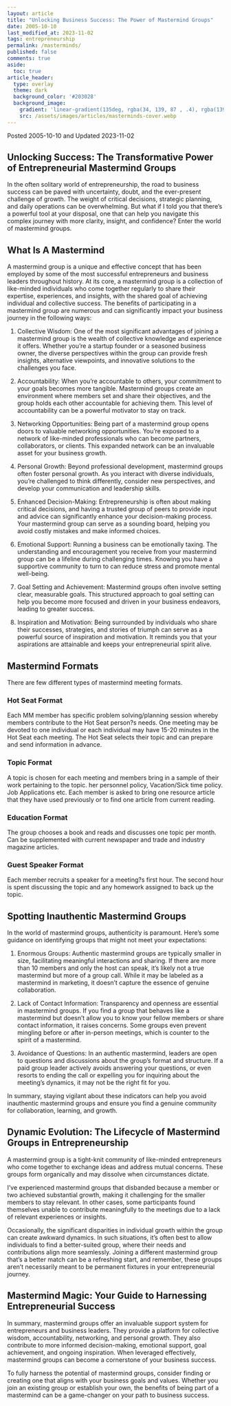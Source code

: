 ```yaml
---
layout: article
title: "Unlocking Business Success: The Power of Mastermind Groups"
date: 2005-10-10
last_modified_at: 2023-11-02
tags: entrepreneurship
permalink: /masterminds/
published: false
comments: true
aside:
  toc: true
article_header:
  type: overlay
  theme: dark
  background_color: '#203028'
  background_image:
    gradient: 'linear-gradient(135deg, rgba(34, 139, 87 , .4), rgba(139, 34, 139, .4))'
    src: /assets/images/articles/masterminds-cover.webp
---
```

Posted 2005-10-10 and Updated 2023-11-02

## Unlocking Success: The Transformative Power of Entrepreneurial Mastermind Groups
In the often solitary world of entrepreneurship, the road to business success can be paved with uncertainty, doubt, and the ever-present challenge of growth. The weight of critical decisions, strategic planning, and daily operations can be overwhelming. But what if I told you that there’s a powerful tool at your disposal, one that can help you navigate this complex journey with more clarity, insight, and confidence? Enter the world of mastermind groups.

## What Is A Mastermind
A mastermind group is a unique and effective concept that has been employed by some of the most successful entrepreneurs and business leaders throughout history. At its core, a mastermind group is a collection of like-minded individuals who come together regularly to share their expertise, experiences, and insights, with the shared goal of achieving individual and collective success. The benefits of participating in a mastermind group are numerous and can significantly impact your business journey in the following ways:

1. Collective Wisdom:
One of the most significant advantages of joining a mastermind group is the wealth of collective knowledge and experience it offers. Whether you’re a startup founder or a seasoned business owner, the diverse perspectives within the group can provide fresh insights, alternative viewpoints, and innovative solutions to the challenges you face.

2. Accountability:
When you’re accountable to others, your commitment to your goals becomes more tangible. Mastermind groups create an environment where members set and share their objectives, and the group holds each other accountable for achieving them. This level of accountability can be a powerful motivator to stay on track.

3. Networking Opportunities:
Being part of a mastermind group opens doors to valuable networking opportunities. You’re exposed to a network of like-minded professionals who can become partners, collaborators, or clients. This expanded network can be an invaluable asset for your business growth.

4. Personal Growth:
Beyond professional development, mastermind groups often foster personal growth. As you interact with diverse individuals, you’re challenged to think differently, consider new perspectives, and develop your communication and leadership skills.

5. Enhanced Decision-Making:
Entrepreneurship is often about making critical decisions, and having a trusted group of peers to provide input and advice can significantly enhance your decision-making process. Your mastermind group can serve as a sounding board, helping you avoid costly mistakes and make informed choices.

6. Emotional Support:
Running a business can be emotionally taxing. The understanding and encouragement you receive from your mastermind group can be a lifeline during challenging times. Knowing you have a supportive community to turn to can reduce stress and promote mental well-being.

7. Goal Setting and Achievement:
Mastermind groups often involve setting clear, measurable goals. This structured approach to goal setting can help you become more focused and driven in your business endeavors, leading to greater success.

8. Inspiration and Motivation:
Being surrounded by individuals who share their successes, strategies, and stories of triumph can serve as a powerful source of inspiration and motivation. It reminds you that your aspirations are attainable and keeps your entrepreneurial spirit alive.

## Mastermind Formats
There are few different types of mastermind meeting formats.

### Hot Seat Format
Each MM member has specific problem solving/planning session whereby members contribute to the Hot Seat person?s needs. One meeting may be devoted to one individual or each individual may have 15-20 minutes in the Hot Seat each meeting. The Hot Seat selects their topic and can prepare and send information in advance.

### Topic Format
A topic is chosen for each meeting and members bring in a sample of their work pertaining to the topic. her personnel policy, Vacation/Sick time policy. Job Applications etc. Each member is asked to bring one resource article that they have used previously or to find one article from current reading.

### Education Format
The group chooses a book and reads and discusses one topic per month. Can be supplemented with current newspaper and trade and industry magazine articles.

### Guest Speaker Format
Each member recruits a speaker for a meeting?s first hour. The second hour is spent discussing the topic and any homework assigned to back up the topic.

## Spotting Inauthentic Mastermind Groups
In the world of mastermind groups, authenticity is paramount. Here’s some guidance on identifying groups that might not meet your expectations:

1. Enormous Groups:
Authentic mastermind groups are typically smaller in size, facilitating meaningful interactions and sharing. If there are more than 10 members and only the host can speak, it’s likely not a true mastermind but more of a group call. While it may be labeled as a mastermind in marketing, it doesn’t capture the essence of genuine collaboration.

2. Lack of Contact Information:
Transparency and openness are essential in mastermind groups.
If you find a group that behaves like a mastermind but doesn’t allow you to know your fellow members or share contact information, it raises concerns.  Some groups even prevent mingling before or after in-person meetings, which is counter to the spirit of a mastermind.

3. Avoidance of Questions:
In an authentic mastermind, leaders are open to questions and discussions about the group’s format and structure. If a paid group leader actively avoids answering your questions, or even resorts to ending the call or expelling you for inquiring about the meeting’s dynamics, it may not be the right fit for you.

In summary, staying vigilant about these indicators can help you avoid inauthentic mastermind groups and ensure you find a genuine community for collaboration, learning, and growth.

## Dynamic Evolution: The Lifecycle of Mastermind Groups in Entrepreneurship
A mastermind group is a tight-knit community of like-minded entrepreneurs who come together to exchange ideas and address mutual concerns. These groups form organically and may dissolve when circumstances dictate.

I’ve experienced mastermind groups that disbanded because a member or two achieved substantial growth, making it challenging for the smaller members to stay relevant. In other cases, some participants found themselves unable to contribute meaningfully to the meetings due to a lack of relevant experiences or insights.

Occasionally, the significant disparities in individual growth within the group can create awkward dynamics. In such situations, it’s often best to allow individuals to find a better-suited group, where their needs and contributions align more seamlessly. Joining a different mastermind group that’s a better match can be a refreshing start, and remember, these groups aren’t necessarily meant to be permanent fixtures in your entrepreneurial journey.

## Mastermind Magic: Your Guide to Harnessing Entrepreneurial Success
In summary, mastermind groups offer an invaluable support system for entrepreneurs and business leaders. They provide a platform for collective wisdom, accountability, networking, and personal growth. They also contribute to more informed decision-making, emotional support, goal achievement, and ongoing inspiration. When leveraged effectively, mastermind groups can become a cornerstone of your business success.

To fully harness the potential of mastermind groups, consider finding or creating one that aligns with your business goals and values. Whether you join an existing group or establish your own, the benefits of being part of a mastermind can be a game-changer on your path to business success.